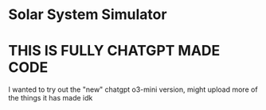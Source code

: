 # Solar System Simulator

# THIS IS FULLY CHATGPT MADE CODE

I wanted to try out the "new" chatgpt o3-mini version, 
might upload more of the things it has made idk
